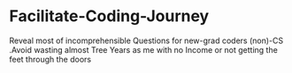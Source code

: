 # Facilitate-Coding-Journey
Reveal most of incomprehensible Questions for new-grad coders (non)-CS .Avoid wasting almost Tree Years as me  with no Income or not getting the feet through the doors
